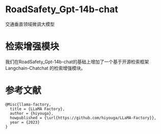# RoadSafety_Gpt-14b-chat
交通垂直领域微调大模型
# 检索增强模块
我们在RoadSafety_Gpt-14b-chat的基础上增加了一个基于开源检索框架 Langchain-Chatchat 的检索增强模块。
# 参考文献
```
@Misc{llama-factory,
  title = {LLaMA Factory},
  author = {hiyouga},
  howpublished = {\url{https://github.com/hiyouga/LLaMA-Factory}},
  year = {2023}
}
```
